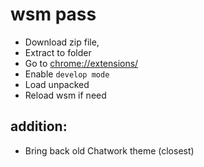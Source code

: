 # wsm pass
- Download zip file,
- Extract to folder
- Go to [chrome://extensions/](chrome://extensions/)
- Enable `develop mode`
- Load unpacked
- Reload wsm if need

## addition:
- Bring back old Chatwork theme (closest)
